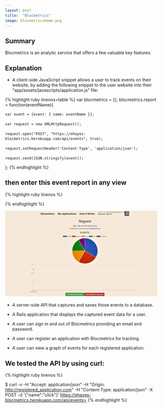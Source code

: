 ```yaml
---
layout: post
title:  "Blocmetrics"
image: blocmetricsHome.png
---
```


## Summary
Blocmetrics is an analytic service that offers a few valuable key features.


## Explanation
* A client-side JavaScript snippet allows a user to track events on their website, by adding the following snippet to the user website into their  "app/assets/javascripts/application.js" file:

{% highlight ruby linenos=table %}
 var blocmetrics = {};
   blocmetrics.report = function(eventName){

    var event = {event: { name: eventName }};

    var request = new XMLHttpRequest();

    request.open("POST", "https://ehayes-blocmetrics.herokuapp.com/api/events", true);

    request.setRequestHeader('Content-Type', 'application/json');

    request.send(JSON.stringify(event));
   };
{% endhighlight %}

## then enter this event report in any view

{% highlight ruby linenos %}
 <script type='text/javascript'>
   blocmetrics.report('event name');
 </script>
{% endhighlight %}

![Event](/images/blocmetricsEventsDone.png)


* A server-side API that captures and saves those events to a database.

* A Rails application that displays the captured event data for a user.

* A user can sign in and out of Blocmetrics providing an email and password.

* A user can register an application with Blocmetrics for tracking.

* A user can view a graph of events for each registered application.


## We tested the API by using curl:

{% highlight ruby linenos %}

 $ curl -v -H "Accept: application/json" -H "Origin: http://registered_application.com" -H "Content-Type: application/json" -X POST -d '{"name":"click"}'  https://ehayes-blocmetrics.herokuapp.com/api/events>
{% endhighlight %}
